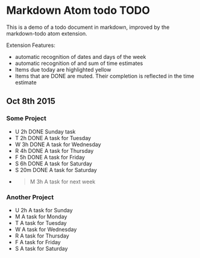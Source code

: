 # Markdown Atom todo TODO

This is a demo of a todo document in markdown, improved by the markdown-todo atom extension.

Extension Features:
- automatic recognition of dates and days of the week
- automatic recognition of and sum of time estimates
- Items due today are highlighted yellow
- Items that are DONE are muted. Their completion is reflected in the time estimate


## Oct 8th 2015

### Some Project

- U   2h  DONE  Sunday task
- T   2h  DONE  A task for Tuesday
- W   3h  DONE  A task for Wednesday
- R   4h  DONE  A task for Thursday
- F   5h  DONE  A task for Friday
- S   6h  DONE  A task for Saturday
- S   20m  DONE  A task for Saturday
- >M  3h  A task for next week

### Another Project

- U   2h A task for Sunday
- M   A task for Monday
- T   A task for Tuesday
- W   A task for Wednesday
- R   A task for Thursday
- F   A task for Friday
- S   A task for Saturday
